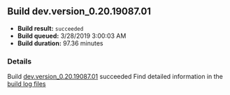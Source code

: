 ## Build dev.version_0.20.19087.01
- **Build result:** `succeeded`
- **Build queued:** 3/28/2019 3:00:03 AM
- **Build duration:** 97.36 minutes
### Details
Build [dev.version_0.20.19087.01](https://winappstudio.visualstudio.com/web/build.aspx?pcguid=a4ef43be-68ce-4195-a619-079b4d9834c2&builduri=vstfs%3a%2f%2f%2fBuild%2fBuild%2f27382) succeeded
Find detailed information in the [build log files](https://uwpctdiags.blob.core.windows.net/buildlogs/dev.version_0.20.19087.01_logs.zip)
